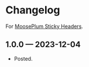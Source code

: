 # Changelog

For [MoosePlum Sticky Headers](https://github.com/Mootly/mpc_sticky).

## 1.0.0 — 2023-12-04

* Posted.
